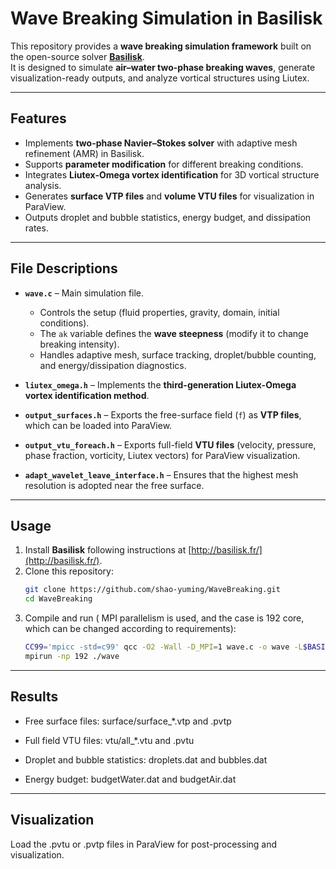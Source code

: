 # Wave Breaking Simulation in Basilisk

This repository provides a **wave breaking simulation framework** built on the open-source solver **[Basilisk](http://basilisk.fr/)**.  
It is designed to simulate **air–water two-phase breaking waves**, generate visualization-ready outputs, and analyze vortical structures using Liutex.

---

## Features
- Implements **two-phase Navier–Stokes solver** with adaptive mesh refinement (AMR) in Basilisk.
- Supports **parameter modification** for different breaking conditions.
- Integrates **Liutex-Omega vortex identification** for 3D vortical structure analysis.
- Generates **surface VTP files** and **volume VTU files** for visualization in ParaView.
- Outputs droplet and bubble statistics, energy budget, and dissipation rates.

---

## File Descriptions

- **`wave.c`** – Main simulation file.  
  - Controls the setup (fluid properties, gravity, domain, initial conditions).  
  - The `ak` variable defines the **wave steepness** (modify it to change breaking intensity).  
  - Handles adaptive mesh, surface tracking, droplet/bubble counting, and energy/dissipation diagnostics.

- **`liutex_omega.h`** – Implements the **third-generation Liutex-Omega vortex identification method**.

- **`output_surfaces.h`** – Exports the free-surface field (`f`) as **VTP files**, which can be loaded into ParaView.

- **`output_vtu_foreach.h`** – Exports full-field **VTU files** (velocity, pressure, phase fraction, vorticity, Liutex vectors) for ParaView visualization.
- **`adapt_wavelet_leave_interface.h`** – Ensures that the highest mesh resolution is adopted near the free surface.

---

## Usage

1. Install **Basilisk** following instructions at [http://basilisk.fr/](http://basilisk.fr/).
2. Clone this repository:
   ```bash
   git clone https://github.com/shao-yuming/WaveBreaking.git
   cd WaveBreaking
3. Compile and run ( MPI parallelism is used, and the case is 192 core, which can be changed according to requirements):
   ```bash
   CC99='mpicc -std=c99' qcc -O2 -Wall -D_MPI=1 wave.c -o wave -L$BASILISK/gl -lglutils -lfb_tiny -lm -disable-dimensions
   mpirun -np 192 ./wave
   
---

## Results
- Free surface files: surface/surface_*.vtp and .pvtp

- Full field VTU files: vtu/all_*.vtu and .pvtu

- Droplet and bubble statistics: droplets.dat and bubbles.dat

- Energy budget: budgetWater.dat and budgetAir.dat
     
---

## Visualization
Load the .pvtu or .pvtp files in ParaView for post-processing and visualization.


